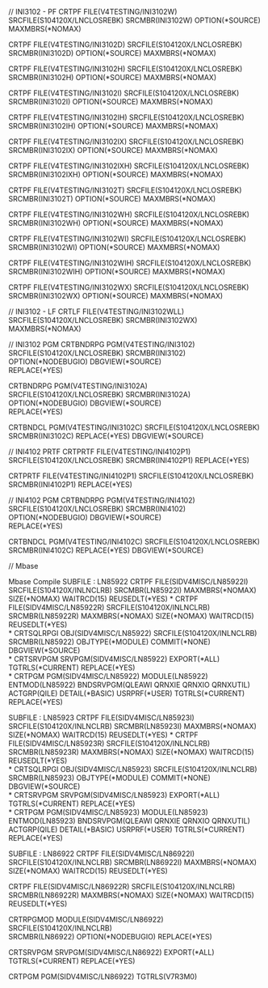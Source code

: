 
// INI3102 - PF
CRTPF FILE(V4TESTING/INI3102W) SRCFILE(S104120X/LNCLOSREBK) 
      SRCMBR(INI3102W) OPTION(*SOURCE) MAXMBRS(*NOMAX)     

CRTPF FILE(V4TESTING/INI3102D) SRCFILE(S104120X/LNCLOSREBK) 
      SRCMBR(INI3102D) OPTION(*SOURCE) MAXMBRS(*NOMAX)    	  
      

CRTPF FILE(V4TESTING/INI3102H) SRCFILE(S104120X/LNCLOSREBK) 
      SRCMBR(INI3102H) OPTION(*SOURCE) MAXMBRS(*NOMAX)    	  
      

CRTPF FILE(V4TESTING/INI3102I) SRCFILE(S104120X/LNCLOSREBK) 
      SRCMBR(INI3102I) OPTION(*SOURCE) MAXMBRS(*NOMAX)    	  
      

CRTPF FILE(V4TESTING/INI3102IH) SRCFILE(S104120X/LNCLOSREBK) 
      SRCMBR(INI3102IH) OPTION(*SOURCE) MAXMBRS(*NOMAX)    	  
      

CRTPF FILE(V4TESTING/INI3102IX) SRCFILE(S104120X/LNCLOSREBK) 
      SRCMBR(INI3102IX) OPTION(*SOURCE) MAXMBRS(*NOMAX)    	  
      

CRTPF FILE(V4TESTING/INI3102IXH) SRCFILE(S104120X/LNCLOSREBK) 
      SRCMBR(INI3102IXH) OPTION(*SOURCE) MAXMBRS(*NOMAX)    	  
      

CRTPF FILE(V4TESTING/INI3102T) SRCFILE(S104120X/LNCLOSREBK) 
      SRCMBR(INI3102T) OPTION(*SOURCE) MAXMBRS(*NOMAX)    	  
       	  
      

CRTPF FILE(V4TESTING/INI3102WH) SRCFILE(S104120X/LNCLOSREBK) 
      SRCMBR(INI3102WH) OPTION(*SOURCE) MAXMBRS(*NOMAX)    	  
      

CRTPF FILE(V4TESTING/INI3102WI) SRCFILE(S104120X/LNCLOSREBK) 
      SRCMBR(INI3102WI) OPTION(*SOURCE) MAXMBRS(*NOMAX)    	  
      

CRTPF FILE(V4TESTING/INI3102WIH) SRCFILE(S104120X/LNCLOSREBK) 
      SRCMBR(INI3102WIH) OPTION(*SOURCE) MAXMBRS(*NOMAX)    	  
      

CRTPF FILE(V4TESTING/INI3102WX) SRCFILE(S104120X/LNCLOSREBK) 
      SRCMBR(INI3102WX) OPTION(*SOURCE) MAXMBRS(*NOMAX)    	



// INI3102 - LF
CRTLF FILE(V4TESTING/INI3102WLL) SRCFILE(S104120X/LNCLOSREBK) 
      SRCMBR(INI3102WX) MAXMBRS(*NOMAX)    	


// INI3102 PGM
CRTBNDRPG PGM(V4TESTING/INI3102) SRCFILE(S104120X/LNCLOSREBK) 
      SRCMBR(INI3102) OPTION(*NODEBUGIO) DBGVIEW(*SOURCE)             
      REPLACE(*YES)

CRTBNDRPG PGM(V4TESTING/INI3102A) SRCFILE(S104120X/LNCLOSREBK) 
      SRCMBR(INI3102A) OPTION(*NODEBUGIO) DBGVIEW(*SOURCE)             
      REPLACE(*YES)

CRTBNDCL PGM(V4TESTING/INI3102C) SRCFILE(S104120X/LNCLOSREBK)     
      SRCMBR(INI3102C) REPLACE(*YES) DBGVIEW(*SOURCE)	
      

// INI4102 PRTF
 CRTPRTF FILE(V4TESTING/INI4102P1) SRCFILE(S104120X/LNCLOSREBK)
         SRCMBR(INI4102P1) REPLACE(*YES)       

CRTPRTF FILE(V4TESTING/INI4102P1) SRCFILE(S104120X/LNCLOSREBK)
        SRCMBR(INI4102P1) REPLACE(*YES)      

// INI4102 PGM
CRTBNDRPG PGM(V4TESTING/INI4102) SRCFILE(S104120X/LNCLOSREBK) 
      SRCMBR(INI4102) OPTION(*NODEBUGIO) DBGVIEW(*SOURCE)             
      REPLACE(*YES)       

CRTBNDCL PGM(V4TESTING/INI4102C) SRCFILE(S104120X/LNCLOSREBK)     
      SRCMBR(INI4102C) REPLACE(*YES) DBGVIEW(*SOURCE)	


// Mbase

Mbase Compile
SUBFILE : LN85922
CRTPF  FILE(SIDV4MISC/LN85922I) SRCFILE(S104120X/INLNCLRB) SRCMBR(LN85922I)
MAXMBRS(*NOMAX) SIZE(*NOMAX) WAITRCD(15) REUSEDLT(*YES)
*
CRTPF  FILE(SIDV4MISC/LN85922R) SRCFILE(S104120X/INLNCLRB) SRCMBR(LN85922R)
MAXMBRS(*NOMAX) SIZE(*NOMAX) WAITRCD(15) REUSEDLT(*YES)          
*
CRTSQLRPGI OBJ(SIDV4MISC/LN85922) SRCFILE(S104120X/INLNCLRB) SRCMBR(LN85922) 
OBJTYPE(*MODULE) COMMIT(*NONE) DBGVIEW(*SOURCE)       
*
CRTSRVPGM  SRVPGM(SIDV4MISC/LN85922) EXPORT(*ALL) TGTRLS(*CURRENT) REPLACE(*YES)                                                                                          
*
CRTPGM PGM(SIDV4MISC/LN85922) MODULE(LN85922) ENTMOD(LN85922) BNDSRVPGM(QLEAWI QRNXIE QRNXIO QRNXUTIL) 
ACTGRP(QILE) DETAIL(*BASIC) USRPRF(*USER)  TGTRLS(*CURRENT) REPLACE(*YES)

SUBFILE : LN85923
CRTPF  FILE(SIDV4MISC/LN85923I) SRCFILE(S104120X/INLNCLRB) SRCMBR(LN85923I)
MAXMBRS(*NOMAX) SIZE(*NOMAX) WAITRCD(15) REUSEDLT(*YES)
*
CRTPF  FILE(SIDV4MISC/LN85923R) SRCFILE(S104120X/INLNCLRB) SRCMBR(LN85923R)
MAXMBRS(*NOMAX) SIZE(*NOMAX) WAITRCD(15) REUSEDLT(*YES)          
*
CRTSQLRPGI OBJ(SIDV4MISC/LN85923) SRCFILE(S104120X/INLNCLRB) SRCMBR(LN85923) 
OBJTYPE(*MODULE) COMMIT(*NONE) DBGVIEW(*SOURCE)       
*
CRTSRVPGM  SRVPGM(SIDV4MISC/LN85923) EXPORT(*ALL) TGTRLS(*CURRENT) REPLACE(*YES)                                                                                          
*
CRTPGM PGM(SIDV4MISC/LN85923) MODULE(LN85923) ENTMOD(LN85923) BNDSRVPGM(QLEAWI QRNXIE QRNXIO QRNXUTIL) 
ACTGRP(QILE) DETAIL(*BASIC) USRPRF(*USER)  TGTRLS(*CURRENT) REPLACE(*YES)

SUBFILE : LN86922
CRTPF  FILE(SIDV4MISC/LN86922I) SRCFILE(S104120X/INLNCLRB) SRCMBR(LN86922I)
MAXMBRS(*NOMAX) SIZE(*NOMAX) WAITRCD(15) REUSEDLT(*YES)

CRTPF  FILE(SIDV4MISC/LN86922R) SRCFILE(S104120X/INLNCLRB) SRCMBR(LN86922R)
MAXMBRS(*NOMAX) SIZE(*NOMAX) WAITRCD(15) REUSEDLT(*YES)          

CRTRPGMOD MODULE(SIDV4MISC/LN86922) SRCFILE(S104120X/INLNCLRB)    
          SRCMBR(LN86922) OPTION(*NODEBUGIO) REPLACE(*YES)


CRTSRVPGM  SRVPGM(SIDV4MISC/LN86922) EXPORT(*ALL) TGTRLS(*CURRENT) REPLACE(*YES)                                                                                          

CRTPGM     PGM(SIDV4MISC/LN86922) TGTRLS(V7R3M0) 